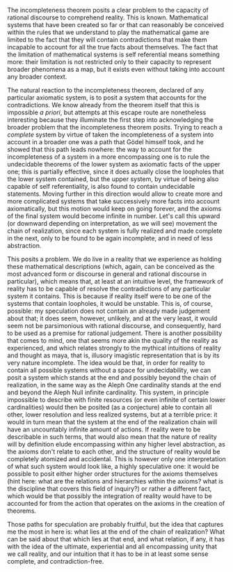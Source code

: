 The incompleteness theorem posits a clear problem to the capacity of rational discourse to comprehend reality. This is known. Mathematical systems that have been created so far or that can reasonably be conceived within the rules that we understand to play the mathematical game are limited to the fact that they will contain contradictions that make them incapable to account for all the true facts about themselves. The fact that the limitation of mathematical systems is self referential means something more: their limitation is not restricted only to their capacity to represent broader phenomena as a map, but it exists even without taking into account any broader context.

The natural reaction to the incompleteness theorem, declared of any particular axiomatic system, is to posit a system that accounts for the contradictions. We know already from the theorem itself that this is impossible _a priori_, but attempts at this escape route are nonetheless interesting because they illuminate the first step into acknowledging the broader problem that the incompleteness theorem posits. Trying to reach a _complete_ system by virtue of taken the incompleteness of a system into account in a broader one was a path that Gödel himself took, and he showed that this path leads nowhere: the way to account for the incompleteness of a system in a more encompassing one is to rule the undecidable theorems of the lower system as axiomatic facts of the upper one; this is partially effective, since it does actually close the loopholes that the lower system contained, but the upper system, by virtue of being also capable of self referentiality, is also found to contain undecidable statements. Moving further in this direction would allow to create more and more complicated systems that take successively more facts into account axiomatically, but this motion would keep on going forever, and the axioms of the final system would become infinite in number. Let's call this upward (or downward depending on interpretation, as we will see) movement the chain of realization, since each system is fully realized and made complete in the next, only to be found to be again incomplete, and in need of less abstraction.

This posits a problem. We do live in a reality that we experience as holding these mathematical descriptions (which, again, can be conceived as the most advanced form or discourse in general and rational discourse in particular), which means that, at least at an intuitive level, the framework of reality has to be capable of resolve the contradictions of any particular system it contains. This is because if reality itself were to be one of the systems that contain loopholes, it would be unstable. This is, of course, possible: my speculation does not contain an already made judgement about that; it does seem, however, unlikely, and at the very least, it would seem not be parsimonious with rational discourse, and consequently, hard to be used as a premise for rational judgement. There is another possibility that comes to mind, one that seems more akin the quality of the reality as experienced, and which relates strongly to the mythical intuitions of reality and thought as maya, that is, illusory imagistic representation that is by its very nature incomplete. The idea would be that, in order for reality to contain all possible systems without a space for undecidability, we can posit a system which stands at the end and possibly beyond the chain of realization, in the same way as the Aleph One cardinality stands at the end and beyond the Aleph Null infinite cardinality. This system, in principle impossible to describe with finite resources (or even infinite of certain lower cardinalities) would then be posited (as a conjecture) able to contain all other, lower resolution and less realized systems, but at a terrible price: it would in turn mean that the system at the end of the realization chain will have an uncountably infinite amount of actions. If reality were to be describable in such terms, that would also mean that the nature of reality will by definition elude encompassing within any higher level abstraction, as the axioms don't relate to each other, and the structure of reality would be completely atomized and accidental. This is however only one interpretation of what such system would look like, a highly speculative one: it would be possible to posit either higher order structures for the axioms themselves (hint here: what are the relations and hierarchies within the axioms? what is the discipline that covers this field of inquiry?) or rather a different fact, which would be that possibly the integration of reality would have to be accounted for from the action that operates on the axioms in the creation of theorems.

Those paths for speculation are probably fruitful, but the idea that captures me the most in here is: what lies at the end of the chain of realization? What can be said about that which lies at that end, and what relation, if any, it has with the idea of the ultimate, experiential and all encompassing unity that we call reality, and our intuition that it has to be in at least some sense complete, and contradiction-free.
